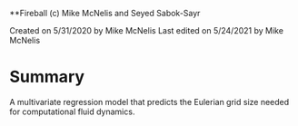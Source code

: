 **Fireball (c) Mike McNelis and Seyed Sabok-Sayr

Created on 5/31/2020 by Mike McNelis
Last edited on 5/24/2021 by Mike McNelis

# Summary

A multivariate regression model that predicts the Eulerian grid size needed for computational fluid dynamics. 
